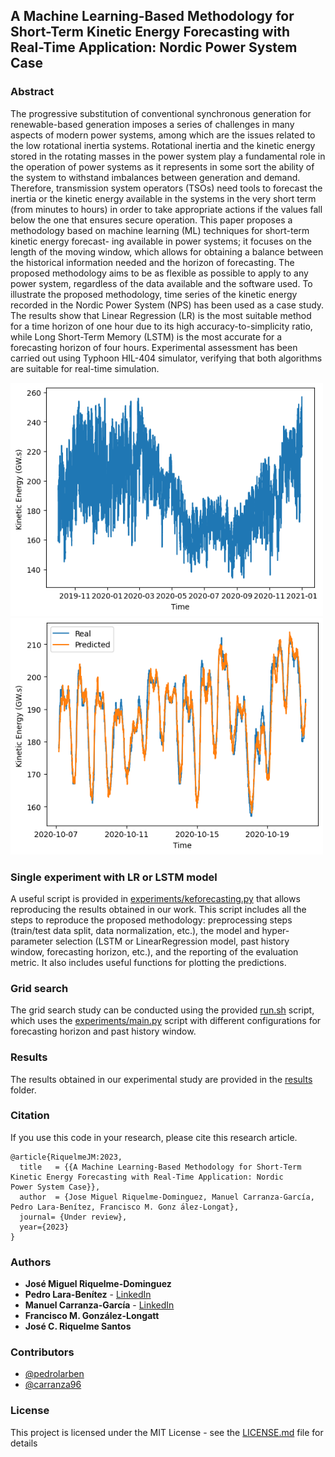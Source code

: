 ## A Machine Learning-Based Methodology for Short-Term Kinetic Energy Forecasting with Real-Time Application: Nordic Power System Case

### Abstract
The progressive substitution of conventional synchronous generation for renewable-based generation imposes a series of challenges in many aspects of modern power systems, among which are the issues related to the low rotational inertia systems. Rotational inertia and the kinetic energy stored in the rotating masses in the power system play a fundamental role in the operation
of power systems as it represents in some sort the ability of the system to withstand imbalances between generation and demand.
Therefore, transmission system operators (TSOs) need tools to forecast the inertia or the kinetic energy available in the systems in
the very short term (from minutes to hours) in order to take appropriate actions if the values fall below the one that ensures secure
operation. This paper proposes a methodology based on machine learning (ML) techniques for short-term kinetic energy forecast-
ing available in power systems; it focuses on the length of the moving window, which allows for obtaining a balance between the
historical information needed and the horizon of forecasting. The proposed methodology aims to be as flexible as possible to apply
to any power system, regardless of the data available and the software used. To illustrate the proposed methodology, time series
of the kinetic energy recorded in the Nordic Power System (NPS) has been used as a case study. The results show that Linear
Regression (LR) is the most suitable method for a time horizon of one hour due to its high accuracy-to-simplicity ratio, while
Long Short-Term Memory (LSTM) is the most accurate for a forecasting horizon of four hours. Experimental assessment has been
carried out using Typhoon HIL-404 simulator, verifying that both algorithms are suitable for real-time simulation.

<img src='figures/historic.png' width='500'><img src='figures/predsMean.png' width='500'>

### Single experiment with LR or LSTM model

A useful script is provided in [experiments/keforecasting.py](experiments/keforecasting.py) that allows reproducing the results obtained in our work.
This script includes all the steps to reproduce the proposed methodology: preprocessing steps (train/test data split, data normalization, etc.), the model and hyper-parameter selection (LSTM or LinearRegression model, past history window, forecasting horizon, etc.), and the reporting of the evaluation metric. It also includes
useful functions for plotting the predictions.


### Grid search

The grid search study can be conducted using the provided [run.sh](run.sh) script, which uses the [experiments/main.py](experiments/main.py) script with different configurations for forecasting horizon and past history window.

### Results

The results obtained in our experimental study are provided in the [results](#results/) folder.

### Citation <a name="citation"></a>

If you use this code in your research, please cite this research article.

```
@article{RiquelmeJM:2023,
  title   = {{A Machine Learning-Based Methodology for Short-Term Kinetic Energy Forecasting with Real-Time Application: Nordic
Power System Case}},
  author  = {Jose Miguel Riquelme-Dominguez, Manuel Carranza-García, Pedro Lara-Benítez, Francisco M. Gonz ́alez-Longat},
  journal= {Under review},
  year={2023}
}
```

### Authors <a name="authors"></a>

* **José Miguel Riquelme-Dominguez**
* **Pedro Lara-Benítez** - [LinkedIn](www.linkedin.com/in/pedrolarben)
* **Manuel Carranza-García** - [LinkedIn](https://www.linkedin.com/in/manuelcarranzagarcia96/)
* **Francisco M. González-Longatt**
* **José C. Riquelme Santos**

### Contributors
* [@pedrolarben](https://github.com/pedrolarben)
* [@carranza96](https://github.com/carranza96)

### License<a name="license"></a>

This project is licensed under the MIT License - see the [LICENSE.md](LICENSE.md) file for details
